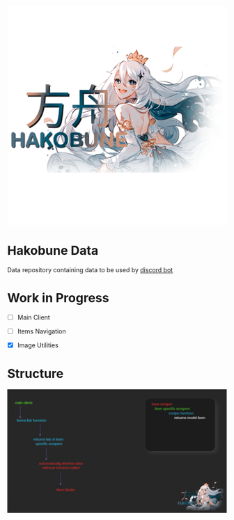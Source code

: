 ![Logo](https://github.com/reko-beep/hakobune-data/blob/master/logo.png?raw=true)

# Hakobune Data

Data repository containing data to be used by [discord bot](https://github.com/reko-beep/hakobune)

# Work in Progress

* [ ] Main Client
* [ ] Items Navigation
* [X] Image Utilities



# Structure


![](assets/20221230_012920_scheme.png)
